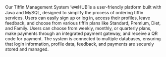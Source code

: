 Our Tiffin Management System ‘डब्बाHUB’is a user-friendly platform built with Java and MySQL, designed to simplify the process of ordering tiffin services. Users can easily sign up or log in, access their profiles, leave feedback, and choose from various tiffin plans like Standard, Premium, Diet, and Family.
Users can choose from weekly, monthly, or quarterly plans, make payments through an integrated payment gateway, and receive a QR code for payment.
The system is connected to multiple databases, ensuring that login information, profile data, feedback, and payments are securely stored and managed.
